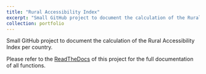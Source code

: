 ```yaml
---
title: "Rural Accessibility Index"
excerpt: "Small GitHub project to document the calculation of the Rural Accessibility Index per country."
collection: portfolio
---
```


Small GitHub project to document the calculation of the Rural Accessibility Index per country.

Please refer to the [ReadTheDocs](http://rai-wb.readthedocs.io/) of this project for the full documentation of all functions. 

